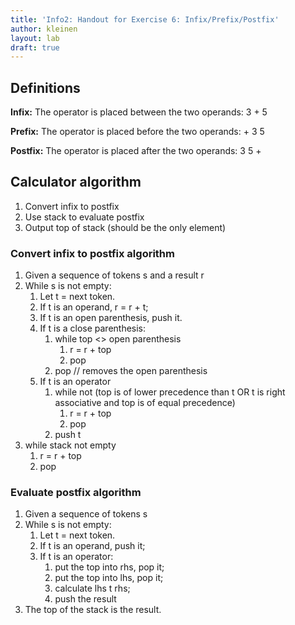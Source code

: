 ```yaml
---
title: 'Info2: Handout for Exercise 6: Infix/Prefix/Postfix'
author: kleinen
layout: lab
draft: true
---
```



## Definitions

**Infix:** The operator is placed between the two operands: 3 + 5

**Prefix:** The operator is placed before the two operands: + 3 5

**Postfix:** The operator is placed after the two operands: 3 5 +

## Calculator algorithm

  1. Convert infix to postfix
  2. Use stack to evaluate postfix
  3. Output top of stack (should be the only element)

### Convert infix to postfix algorithm

1. Given a sequence of tokens s and a result r
2. While s is not empty:
    1. Let t = next token.
    2. If t is an operand, r = r + t;
    3. If t is an open parenthesis, push it.
    4. If t is a close parenthesis:
        1. while top <> open parenthesis
            1. r = r + top
            2. pop
        2. pop // removes the open parenthesis
    5. If t is an operator
        1. while not (top is of lower precedence than t OR t is right associative and top is of equal precedence)
            1. r = r + top
            2. pop
        2. push t
3. while stack not empty
    1. r = r + top
    2. pop

### Evaluate postfix algorithm

1. Given a sequence of tokens s
2. While s is not empty:
    1. Let t = next token.
    2. If t is an operand, push it;
    3. If t is an operator:
        1. put the top into rhs, pop it;
        2. put the top into lhs, pop it;
        3. calculate lhs t rhs;
        4. push the result
3. The top of the stack is the result.
